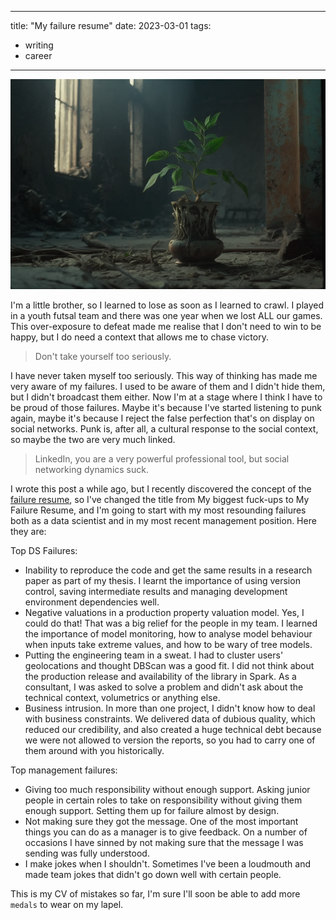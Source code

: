 
---
title:  "My failure resume"
date: 2023-03-01
tags: 
- writing
- career
---

![](writing/attachments/plant-midjourney.png)

I'm a little brother, so I learned to lose as soon as I learned to crawl. I played in a youth futsal team and there was one year when we lost ALL our games. This over-exposure to defeat made me realise that I don't need to win to be happy, but I do need a context that allows me to chase victory. 

> Don't take yourself too seriously. 

I have never taken myself too seriously. This way of thinking has made me very aware of my failures. I used to be aware of them and I didn't hide them, but I didn't broadcast them either. Now I'm at a stage where I think I have to be proud of those failures. Maybe it's because I've started listening to punk again, maybe it's because I reject the false perfection that's on display on social networks. Punk is, after all, a cultural response to the social context, so maybe the two are very much linked. 

> LinkedIn, you are a very powerful professional tool, but social networking dynamics suck.

I wrote this post a while ago, but I recently discovered the concept of the [failure resume](https://jzhao.xyz/posts/a-failure-resume/), so I've changed the title from My biggest fuck-ups to My Failure Resume, and I'm going to start with my most resounding failures both as a data scientist and in my most recent management position. Here they are:

Top DS Failures:
- Inability to reproduce the code and get the same results in a research paper as part of my thesis. I learnt the importance of using version control, saving intermediate results and managing development environment dependencies well.
- Negative valuations in a production property valuation model. Yes, I could do that! That was a big relief for the people in my team. I learned the importance of model monitoring, how to analyse model behaviour when inputs take extreme values, and how to be wary of tree models.
- Putting the engineering team in a sweat. I had to cluster users' geolocations and thought DBScan was a good fit. I did not think about the production release and availability of the library in Spark. As a consultant, I was asked to solve a problem and didn't ask about the technical context, volumetrics or anything else.
- Business intrusion. In more than one project, I didn't know how to deal with business constraints. We delivered data of dubious quality, which reduced our credibility, and also created a huge technical debt because we were not allowed to version the reports, so you had to carry one of them around with you historically.


Top management failures:
- Giving too much responsibility without enough support. Asking junior people in certain roles to take on responsibility without giving them enough support. Setting them up for failure almost by design.
- Not making sure they got the message. One of the most important things you can do as a manager is to give feedback. On a number of occasions I have sinned by not making sure that the message I was sending was fully understood.
- I make jokes when I shouldn't. Sometimes I've been a loudmouth and made team jokes that didn't go down well with certain people.

This is my CV of mistakes so far, I'm sure I'll soon be able to add more `medals` to wear on my lapel. 




